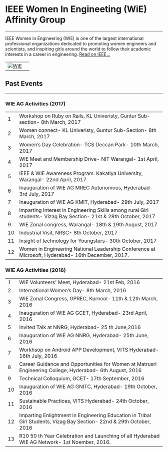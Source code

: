 # IEEE Women In Engineeting (WiE) Affinity Group

---

IEEE Women in Engineering (WIE) is one of the largest international professional organizations dedicated to promoting women engineers and scientists, and inspiring girls around the world to follow their academic interests in a career in engineering.
[Read on IEEE...](http://wie.ieee.org)

|                                                                     |                           |
|---------------------------------------------------------------------|---------------------------|
|[![WiE](/media/ag/ieee_wie_purple.png)](/affinity-groups/wie/wie.md) |                           |

## Past Events

---

### WIE AG Activities (2017)

|    |    |
|----|----|
|1   |Workshop on Ruby on Rails, KL Univeristy, Guntur Sub-section- 8th March, 2017|
|2   |Women connect- KL Univeristy, Guntur Sub-Section- 8th March, 2017|
|3   |Women’s Day Celebration- TCS Deccan Park- 10th March, 2017|
|4   |WIE Meet and Membership Drive- NIT Warangal- 1st April, 2017|
|5   |IEEE & WIE Awareness Program. Kakatiya University, Warangal- 22nd April, 2017|
|6   |Inauguration of WIE AG MREC Autonomous, Hyderabad- 3rd July, 2017|
|7   |Inauguration of WIE AG KMIT, Hyderabad- 29th July, 2017|
|8   |Imparting Interest in Engineering Skills among rural Girl students- Vizag Bay Section- 21st & 28th October, 2017|
|9   |WIE Zonal congress, Warangal- 18th & 19th August, 2017|
|10  |Industrial Visit, NRSC- 8th October, 2017|
|11  |Insight of technology for Youngsters- 30th October, 2017|
|12 |Women in Engineering National Leadership Conference at Microsoft, Hyderabad- 16th December, 2017.|

### WIE AG Activities (2016)

|    |    |
|----|----|
|1   |WIE Volunteers' Meet, Hyderabad- 21st Feb, 2016|
|2   |International Women’s Day- 8th March, 2016|
|3   |WIE Zonal Congress, GPREC, Kurnool- 11th & 12th March, 2016|
|4   |Inauguration of WIE AG GCET, Hyderabad- 23rd April, 2016|
|5   |Invited Talk at NNRG, Hyderabad- 25 th June,2016|
|6   |Inauguration of WIE AG NNRG, Hyderabad- 25th June, 2016|
|7   |Workhsop on Android APP Development, VITS Hyderabad- 16th July, 2016|
|8   |Career Guidance and Opportunities for Women at Matrusri Engineering College, Hyderabad- 6th August, 2016|
|9   |Technical Colloquium, GCET- 17th September, 2016|
|10  |Inauguration of WIE AG GNITC, Hyderabad- 19th October, 2016|
|11  |Sustainable Practices, VITS Hyderabad- 24th October, 2016|
|12  |Imparting Enlightment in Engineering Education in Tribal Girl Students, Vizag Bay Section- 22nd & 29th October, 2016|
|13 |R10 50 th Year Celebration and Launching of all Hyderabad WIE AG Network- 1st Noember, 2016.|

